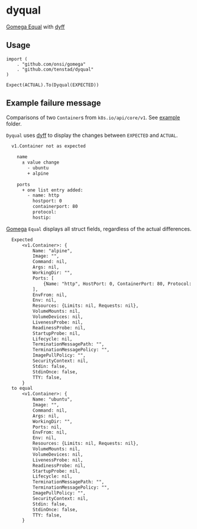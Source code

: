 # dyqual
[Gomega Equal](https://onsi.github.io/gomega/) with [dyff](https://github.com/homeport/dyff)

## Usage

```golang
import (
    . "github.com/onsi/gomega"
    . "github.com/tenstad/dyqual"
)
```

```golang
Expect(ACTUAL).To(Dyqual(EXPECTED))
```

## Example failure message

Comparisons of two `Container`s from `k8s.io/api/core/v1`. See [example](./example) folder.

`Dyqual` uses [dyff](https://github.com/homeport/dyff)
to display the changes between `EXPECTED` and `ACTUAL`.

```txt
  v1.Container not as expected
    
    name
      ± value change
        - ubuntu
        + alpine
    
    ports
      + one list entry added:
        - name: http
          hostport: 0
          containerport: 80
          protocol:
          hostip:
```

[Gomega](https://onsi.github.io/gomega/) `Equal` displays all struct fields,
regardless of the actual differences.

```txt
  Expected
      <v1.Container>: {
          Name: "alpine",
          Image: "",
          Command: nil,
          Args: nil,
          WorkingDir: "",
          Ports: [
              {Name: "http", HostPort: 0, ContainerPort: 80, Protocol: "", HostIP: ""},
          ],
          EnvFrom: nil,
          Env: nil,
          Resources: {Limits: nil, Requests: nil},
          VolumeMounts: nil,
          VolumeDevices: nil,
          LivenessProbe: nil,
          ReadinessProbe: nil,
          StartupProbe: nil,
          Lifecycle: nil,
          TerminationMessagePath: "",
          TerminationMessagePolicy: "",
          ImagePullPolicy: "",
          SecurityContext: nil,
          Stdin: false,
          StdinOnce: false,
          TTY: false,
      }
  to equal
      <v1.Container>: {
          Name: "ubuntu",
          Image: "",
          Command: nil,
          Args: nil,
          WorkingDir: "",
          Ports: nil,
          EnvFrom: nil,
          Env: nil,
          Resources: {Limits: nil, Requests: nil},
          VolumeMounts: nil,
          VolumeDevices: nil,
          LivenessProbe: nil,
          ReadinessProbe: nil,
          StartupProbe: nil,
          Lifecycle: nil,
          TerminationMessagePath: "",
          TerminationMessagePolicy: "",
          ImagePullPolicy: "",
          SecurityContext: nil,
          Stdin: false,
          StdinOnce: false,
          TTY: false,
      }
```

